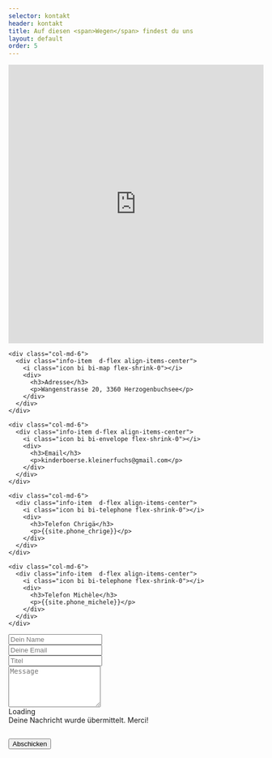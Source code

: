 ```yaml
---
selector: kontakt
header: kontakt
title: Auf diesen <span>Wegen</span> findest du uns
layout: default
order: 5
---
```


<div class="mb-3">
<iframe style="border:0; width: 100%; height: 550px;" 
        src="https://www.google.com/maps/embed?pb=!1m18!1m12!1m3!1d2711.400260367478!2d7.7052483!3d47.18917779999999!2m3!1f0!2f0!3f0!3m2!1i1024!2i768!4f13.1!3m3!1m2!1s0x478e2b6d5927f0af%3A0x98c84f9de5ea1b9c!2sKinderb%C3%B6rse%20Kleiner%20Fuchs!5e0!3m2!1sen!2sch!4v1660504657171!5m2!1sen!2sch" allowfullscreen="" loading="lazy" referrerpolicy="no-referrer-when-downgrade"></iframe>
</div>

  <div class="row gy-4">

    <div class="col-md-6">
      <div class="info-item  d-flex align-items-center">
        <i class="icon bi bi-map flex-shrink-0"></i>
        <div>
          <h3>Adresse</h3>
          <p>Wangenstrasse 20, 3360 Herzogenbuchsee</p>
        </div>
      </div>
    </div>

    <div class="col-md-6">
      <div class="info-item d-flex align-items-center">
        <i class="icon bi bi-envelope flex-shrink-0"></i>
        <div>
          <h3>Email</h3>
          <p>kinderboerse.kleinerfuchs@gmail.com</p>
        </div>
      </div>
    </div>

    <div class="col-md-6">
      <div class="info-item  d-flex align-items-center">
        <i class="icon bi bi-telephone flex-shrink-0"></i>
        <div>
          <h3>Telefon Chrigä</h3>
          <p>{{site.phone_chrige}}</p>
        </div>
      </div>
    </div>

    <div class="col-md-6">
      <div class="info-item  d-flex align-items-center">
        <i class="icon bi bi-telephone flex-shrink-0"></i>
        <div>
          <h3>Telefon Michèle</h3>
          <p>{{site.phone_michele}}</p>
        </div>
      </div>
    </div>

  </div>

<script src="https://www.google.com/recaptcha/api.js" async defer></script>

<form action="https://formkeep.com/f/ea741f9c0375"
   accept-charset="UTF-8" enctype="multipart/form-data" method="POST" class="php-email-form p-3 p-md-4">
    <div class="row">
      <div class="col-xl-6 form-group">
        <input type="text" name="name" class="form-control" id="name" placeholder="Dein Name" required>
      </div>
      <div class="col-xl-6 form-group">
        <input type="email" class="form-control" name="email" id="email" placeholder="Deine Email" required>
      </div>
    </div>
    <div class="form-group">
      <input type="text" class="form-control" name="subject" id="subject" placeholder="Titel" required>
    </div>
    <div class="form-group">
      <textarea class="form-control" name="message" rows="5" placeholder="Message" required></textarea>
    </div>
    <div class="my-3">
      <div class="loading">Loading</div>
      <div class="error-message"></div>
      <div class="sent-message">Deine Nachricht wurde übermittelt. Merci!</div>
    </div>
    <div class="form-group">
        <div class="g-recaptcha" data-sitekey="6Ld1lkwiAAAAAHNTiSoDf3qYDAtShMv9PoRE8F6H" style="padding-top: 1em"></div>
    </div>
    <div class="text-center" style="padding-top: 1em"><button type="submit">Abschicken</button></div>
    <input type="hidden" name="utf8" value="✓">
  </form>
